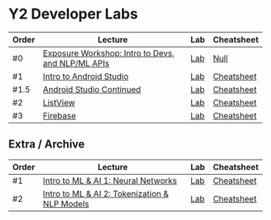 # Y2 Developer Labs


Order | Lecture | Lab | Cheatsheet 
------------ | ------------- | ------------ | ------------- 
#0 | [Exposure Workshop: Intro to Devs, and NLP/ML APIs](https://docs.google.com/presentation/d/1TQAZsAfBrZF3HDKcT6ZxpJ1qHOVdGPys2W3p-AKQPV4/edit?usp=sharing) | [Lab](https://github.com/IbrahimKhaliliye/Intro-To-ML-and-AI-Lab) | [Null](#) 
#1 | [Intro to Android Studio](https://docs.google.com/presentation/d/1oJED_hHiVOVb1P9d4A0bUynpLEsbxv9mj8wMM94Gq9s/edit?usp=sharing) | [Lab](https://github.com/meet-projects/Intro-Android-Lab) | [Cheatsheet](https://docs.google.com/document/d/1SOXB2_ziWc2D2TdblM9nVm2P3aK2PpZzZY1xQpTHxdQ/) 
#1.5 | [Android Studio Continued](https://docs.google.com/presentation/d/1M4ulzJItb99hAQHqou11E6p9Rw039ciqoDvXkzHP3RU/edit#slide=id.g202780e1866_2_80) | [Lab](https://github.com/fouad20-meet/Android-Studio-Continued-Lab) | [Cheatsheet](https://docs.google.com/document/d/15nrOj7RRZfzyz1iebqM51ZVSro6pwCWFItDFX6cNHMc/edit) 
#2 | [ListView](https://docs.google.com/presentation/d/1CRi7AadRLE2enLAHe29N7B9rff8X0O2CbJvjIb-s1BY/edit?usp=sharing) | [Lab](https://github.com/meet-projects/ListView-Lab) | [Cheatsheet](https://docs.google.com/document/d/10FhialPk6SHEoPYZvuIB8Tpy_-3rAh6flbfuK-lm3fY/edit?usp=sharing) 
#3 | [Firebase](https://docs.google.com/presentation/d/1nhNl_zI9eIbznhlbNokCgq3ySAlm56f90xP5SKODdCQ/edit?usp=sharing) | [Lab](https://github.com/meet-projects/Firebase-Lab) | [Cheatsheet](#)

## Extra / Archive

Order | Lecture | Lab | Cheatsheet 
------------ | ------------- | ------------ | ------------- 
#1 | [Intro to ML & AI 1: Neural Networks](https://docs.google.com/presentation/d/16hHuYCryQj317QDoIqUhKD1mqYtFWp2hynEguhmd9xk/edit?usp=sharing) | [Lab](https://github.com/IbrahimKhaliliye/Intro-To-ML-and-AI-Lab) | [Cheatsheet](https://docs.google.com/document/d/1153CZzBVEIvfhrdyBwqCSbLZoUhvKvaG1p6aNIvs5Xw/edit?usp=sharing) 
#2 | [Intro to ML & AI 2: Tokenization & NLP Models](https://docs.google.com/presentation/d/1YD4IHGlRxQEWoMvUvLaN92UeKKIRI_Mb5CCNZr699rA/edit?usp=sharing) | [Lab](https://github.com/IbrahimKhaliliye/Intro-To-ML-and-AI-Tokenization-and-NLP-Lab) | [Cheatsheet](https://docs.google.com/document/d/168186AjUA-ZWvBMoam0ef6cjmT-_RiqiaLZk-pdobH8/edit?usp=sharing)
